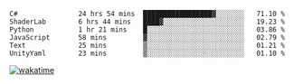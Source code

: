 <!--START_SECTION:waka-->

```text
C#               24 hrs 54 mins  █████████████████▓░░░░░░░   71.10 %
ShaderLab        6 hrs 44 mins   ████▓░░░░░░░░░░░░░░░░░░░░   19.23 %
Python           1 hr 21 mins    █░░░░░░░░░░░░░░░░░░░░░░░░   03.86 %
JavaScript       58 mins         ▓░░░░░░░░░░░░░░░░░░░░░░░░   02.79 %
Text             25 mins         ▒░░░░░░░░░░░░░░░░░░░░░░░░   01.21 %
UnityYaml        23 mins         ▒░░░░░░░░░░░░░░░░░░░░░░░░   01.10 %
```

<!--END_SECTION:waka-->
[![wakatime](https://wakatime.com/badge/user/6c2f442e-41b4-42e3-bc06-d5d8203ad1da.svg)](https://wakatime.com/@6c2f442e-41b4-42e3-bc06-d5d8203ad1da)
